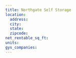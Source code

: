 ```yaml
---
title: Northgate Self Storage
location:
  address:
  city:
  state:
  zipcode:
net_rentable_sq_ft:
units:
gys_companies:
---
```

